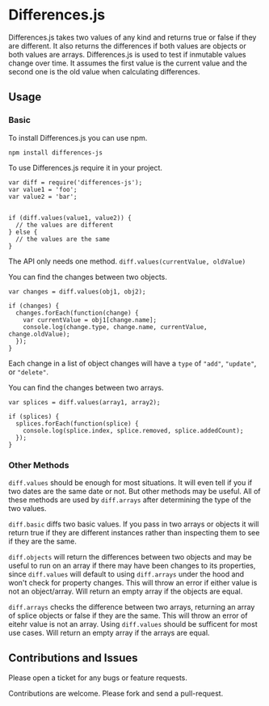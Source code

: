 # Differences.js

Differences.js takes two values of any kind and returns true or false if they are different. It also returns the
differences if both values are objects or both values are arrays. Differences.js is used to test if inmutable values
change over time. It assumes the first value is the current value and the second one is the old value when calculating
differences.

## Usage

### Basic

To install Differences.js you can use npm.

```
npm install differences-js
```

To use Differences.js require it in your project.

```
var diff = require('differences-js');
var value1 = 'foo';
var value2 = 'bar';


if (diff.values(value1, value2)) {
  // the values are different
} else {
  // the values are the same
}
```

The API only needs one method. `diff.values(currentValue, oldValue)`

You can find the changes between two objects.

```
var changes = diff.values(obj1, obj2);

if (changes) {
  changes.forEach(function(change) {
    var currentValue = obj1[change.name];
    console.log(change.type, change.name, currentValue, change.oldValue);
  });
}
```

Each change in a list of object changes will have a `type` of `"add"`, `"update"`, or `"delete"`.

You can find the changes between two arrays.

```
var splices = diff.values(array1, array2);

if (splices) {
  splices.forEach(function(splice) {
    console.log(splice.index, splice.removed, splice.addedCount);
  });
}
```

### Other Methods

`diff.values` should be enough for most situations. It will even tell if you if two dates are the same date or not. But
other methods may be useful. All of these methods are used by `diff.arrays` after determining the type of the two
values.

`diff.basic` diffs two basic values. If you pass in two arrays or objects it will return true if they are different
instances rather than inspecting them to see if they are the same.

`diff.objects` will return the differences between two objects and may be useful to run on an array if there may have
been changes to its properties, since `diff.values` will default to using `diff.arrays` under the hood and won't check
for property changes. This will throw an error if either value is not an object/array. Will return an empty array if the
objects are equal.

`diff.arrays` checks the difference between two arrays, returning an array of splice objects or false if they are the
same. This will throw an error of eitehr value is not an array. Using `diff.values` should be sufficent for most use
cases. Will return an empty array if the arrays are equal.

## Contributions and Issues

Please open a ticket for any bugs or feature requests.

Contributions are welcome. Please fork and send a pull-request.
